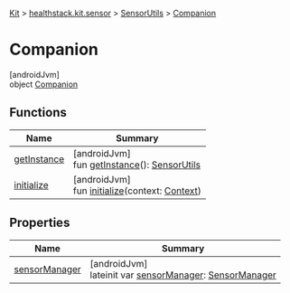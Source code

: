 
[Kit](../../../../kit.html) > [healthstack.kit.sensor](../../index.html) > [SensorUtils](../index.html) > [Companion](index.html)



# Companion



[androidJvm]\
object [Companion](index.html)



## Functions


| Name | Summary |
|---|---|
| [getInstance](get-instance.html) | [androidJvm]<br>fun [getInstance](get-instance.html)(): [SensorUtils](../index.html) |
| [initialize](initialize.html) | [androidJvm]<br>fun [initialize](initialize.html)(context: [Context](https://developer.android.com/reference/kotlin/android/content/Context.html)) |


## Properties


| Name | Summary |
|---|---|
| [sensorManager](sensor-manager.html) | [androidJvm]<br>lateinit var [sensorManager](sensor-manager.html): [SensorManager](https://developer.android.com/reference/kotlin/android/hardware/SensorManager.html) |

